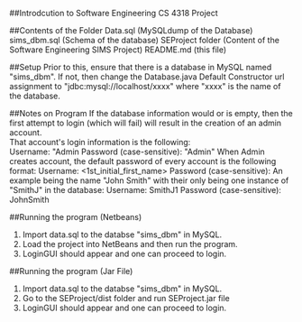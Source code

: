 ##Introdcution to Software Engineering CS 4318 Project 

##Contents of the Folder
Data.sql (MySQLdump of the Database)
sims_dbm.sql (Schema of the database)
SEProject folder (Content of the Software Engineering SIMS Project)
README.md (this file)

##Setup
Prior to this, ensure that there is a database in MySQL named "sims_dbm". If not, then change the Database.java Default Constructor url assignment to "jdbc:mysql://localhost/xxxx"
where "xxxx" is the name of the database.
	

##Notes on Program
If the database information would or is empty, then the first attempt to login (which will fail) will result in the creation of an admin account.<br />
That account's login information is the following:
	<br />Username: "Admin
	Password (case-sensitive): "Admin"
When Admin creates account, the default password of every account is the following format:
	Username: <LastName><1st_initial_first_name><number>
	Password (case-sensitive): <FirstName><LastName>
An example being the name "John Smith" with their only being one instance of "SmithJ" in the database:
	Username: SmithJ1
	Password (case-sensitive): JohnSmith


##Running the program (Netbeans)
1. Import data.sql to the databse "sims_dbm" in MySQL.
2. Load the project into NetBeans and then run the program.
3. LoginGUI should appear and one can proceed to login.


##Running the program (Jar File)
1. Import data.sql to the databse "sims_dbm" in MySQL.
2. Go to the SEProject/dist folder and run SEProject.jar file
3. LoginGUI should appear and one can proceed to login.


